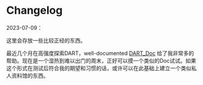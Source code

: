 # Changelog

2023-07-09：

这里会存放一些比较正经的东西。

最近几个月在高强度探索DART，well-documented  [DART_Doc](https://docs.dart.ucar.edu/en/latest/README.html) 给了我非常多的帮助。现在是一个湿热到难以出门的周末，正好可以摸一个类似的Doc试试。如果这个形式在测试后符合我的期望和习惯的话，或许可以在此基础上建立一个类似私人资料馆的东西。

